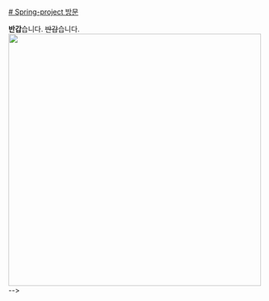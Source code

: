 
<a href="http:49.142.157.251:9090/green2209S_10" target="blank"># Spring-project 방문</a>
<!-- 글자 속성 -->
<!--*안녕* 하세요.     <!-- * : 기울임 -->
**반갑**습니다.    <!-- ** : 진하게 -->
~~반갑~~습니다.    <!-- ~~: 취소선 -->
<img src="https://health.chosun.com/site/data/img_dir/2021/07/26/2021072601325_0.jpg" width="500px">
 -->
